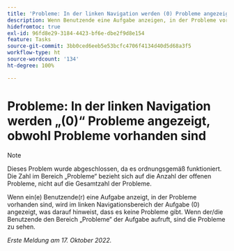 ```yaml
---
title: 'Probleme: In der linken Navigation werden (0) Probleme angezeigt, obwohl Probleme vorhanden sind'
description: Wenn Benutzende eine Aufgabe anzeigen, in der Probleme vorhanden sind, wird im linken Navigationsbereich der Aufgabe (0) angezeigt, was bedeutet, dass es keine Probleme gibt. Wenn die Benutzenden den Bereich „Probleme“ der Aufgabe aufrufen, sind die Probleme zu sehen.
hidefromtoc: true
exl-id: 96fd8e29-3184-4423-bf6e-dbe2f9d8e154
feature: Tasks
source-git-commit: 3bb0ced6eeb5e53bcfc4706f4134d40d5d68a3f5
workflow-type: ht
source-wordcount: '134'
ht-degree: 100%

---
```


# Probleme: In der linken Navigation werden „(0)“ Probleme angezeigt, obwohl Probleme vorhanden sind

>[!NOTE]
>
>Dieses Problem wurde abgeschlossen, da es ordnungsgemäß funktioniert. Die Zahl im Bereich „Probleme“ bezieht sich auf die Anzahl der offenen Probleme, nicht auf die Gesamtzahl der Probleme.

Wenn ein(e) Benutzende(r) eine Aufgabe anzeigt, in der Probleme vorhanden sind, wird im linken Navigationsbereich der Aufgabe (0) angezeigt, was darauf hinweist, dass es keine Probleme gibt. Wenn der/die Benutzende den Bereich „Probleme“ der Aufgabe aufruft, sind die Probleme zu sehen.

_Erste Meldung am 17. Oktober 2022._
